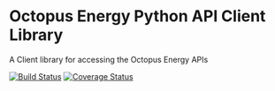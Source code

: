 # Octopus Energy Python API Client Library
A Client library for accessing the Octopus Energy APIs

[![Build Status](https://travis-ci.com/markallanson/octopus-energy.svg?branch=main)](https://travis-ci.com/markallanson/octopus-energy)
[![Coverage Status](https://coveralls.io/repos/github/markallanson/octopus-energy/badge.svg?branch=main)](https://coveralls.io/github/markallanson/octopus-energy?branch=main)
